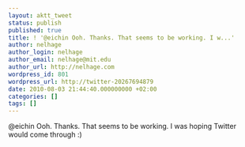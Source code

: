 ```yaml
---
layout: aktt_tweet
status: publish
published: true
title: ! '@eichin Ooh. Thanks. That seems to be working. I w...'
author: nelhage
author_login: nelhage
author_email: nelhage@mit.edu
author_url: http://nelhage.com
wordpress_id: 801
wordpress_url: http://twitter-20267694879
date: 2010-08-03 21:44:40.000000000 +02:00
categories: []
tags: []
---
```

@eichin Ooh. Thanks. That seems to be working. I was hoping Twitter would come through :)
